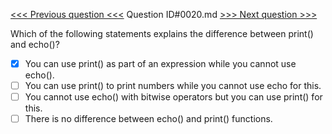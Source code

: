 [<<< Previous question <<<](0019.md)  Question ID#0020.md  [>>> Next question >>>](0021.md) 

Which of the following statements explains the difference between print() and echo()?

- [x] You can use print() as part of an expression while you cannot use echo().
- [ ] You can use print() to print numbers while you cannot use echo for this.
- [ ] You cannot use echo() with bitwise operators but you can use print() for this.
- [ ] There is no difference between echo() and print() functions.
